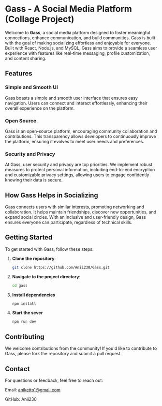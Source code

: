 # Gass - A Social Media Platform (Collage Project)

Welcome to **Gass**, a social media platform designed to foster meaningful connections, enhance communication, and build communities. Gass is built with the goal of making socializing effortless and enjoyable for everyone. Built with React, Node.js, and MySQL, Gass aims to provide a seamless user experience with features like real-time messaging, profile customization, and content sharing.


## Features

### Simple and Smooth UI
Gass boasts a simple and smooth user interface that ensures easy navigation. Users can connect and interact effortlessly, enhancing their overall experience on the platform.

### Open Source
Gass is an open-source platform, encouraging community collaboration and contributions. This transparency allows developers to continuously improve the platform, ensuring it evolves to meet user needs and preferences.

### Security and Privacy
At Gass, user security and privacy are top priorities. We implement robust measures to protect personal information, including end-to-end encryption and customizable privacy settings, allowing users to engage confidently knowing their data is secure.

## How Gass Helps in Socializing
Gass connects users with similar interests, promoting networking and collaboration. It helps maintain friendships, discover new opportunities, and expand social circles. With an inclusive and user-friendly design, Gass ensures everyone can participate, regardless of technical skills.

## Getting Started
To get started with Gass, follow these steps:

1. **Clone the repository**:
   ```bash
   git clone https://github.com/Anii230/Gass.git
   ```
2. **Navigate to the project directory**:
   ```bash
   cd gass
   ```
3. **Install dependencies**
    ```bash
    npm install
    ```
4. **Start the sever**
    ```bash
    npm run dev
    ```

## Contributing
We welcome contributions from the community! If you'd like to contribute to Gass, please fork the repository and submit a pull request.

## Contact
For questions or feedback, feel free to reach out:

Email: anikettp1@gmail.com

GitHub: Anii230
